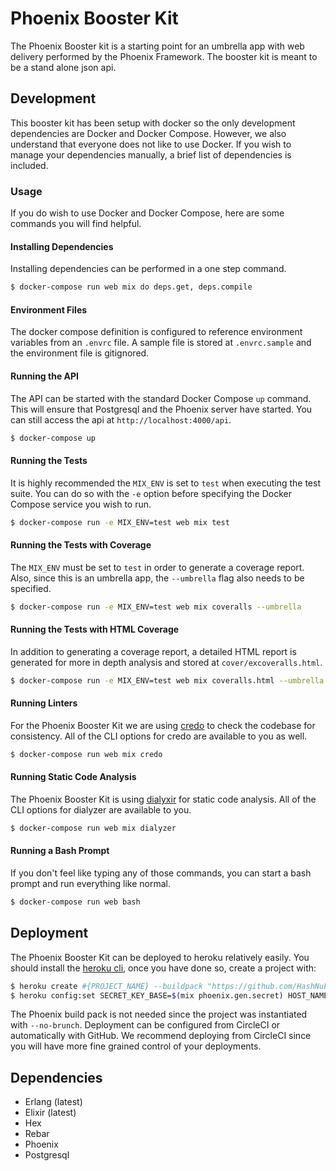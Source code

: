# Phoenix Booster Kit

The Phoenix Booster kit is a starting point for an umbrella app with web
delivery performed by the Phoenix Framework. The booster kit is meant to be a
stand alone json api.

## Development

This booster kit has been setup with docker so the only development dependencies
are Docker and Docker Compose. However, we also understand that everyone does
not like to use Docker. If you wish to manage your dependencies manually, a
brief list of dependencies is included.

### Usage

If you do wish to use Docker and Docker Compose, here are some commands you will
find helpful.

#### Installing Dependencies

Installing dependencies can be performed in a one step command.

```bash
$ docker-compose run web mix do deps.get, deps.compile
```

#### Environment Files

The docker compose definition is configured to reference environment variables
from an `.envrc` file. A sample file is stored at `.envrc.sample` and the
environment file is gitignored.

#### Running the API

The API can be started with the standard Docker Compose `up` command. This will
ensure that Postgresql and the Phoenix server have started. You can still access
the api at `http://localhost:4000/api`.

```bash
$ docker-compose up
```

#### Running the Tests

It is highly recommended the `MIX_ENV` is set to `test` when executing the test
suite. You can do so with the `-e` option before specifying the Docker Compose
service you wish to run.

```bash
$ docker-compose run -e MIX_ENV=test web mix test
```

#### Running the Tests with Coverage

The `MIX_ENV` must be set to `test` in order to generate a coverage report.
Also, since this is an umbrella app, the `--umbrella` flag also needs to be
specified.

```bash
$ docker-compose run -e MIX_ENV=test web mix coveralls --umbrella
```

#### Running the Tests with HTML Coverage

In addition to generating a coverage report, a detailed HTML report is generated
for more in depth analysis and stored at `cover/excoveralls.html`.

```bash
$ docker-compose run -e MIX_ENV=test web mix coveralls.html --umbrella
```

#### Running Linters

For the Phoenix Booster Kit we are using
[credo](https://github.com/rrrene/credo) to check the codebase for consistency.
All of the CLI options for credo are available to you as well.

```bash
$ docker-compose run web mix credo
```

#### Running Static Code Analysis

The Phoenix Booster Kit is using
[dialyxir](https://github.com/jeremyjh/dialyxir) for static code analysis. All
of the CLI options for dialyzer are available to you.

```bash
$ docker-compose run web mix dialyzer
```

#### Running a Bash Prompt

If you don't feel like typing any of those commands, you can start a bash prompt
and run everything like normal.

```bash
$ docker-compose run web bash
```

## Deployment

The Phoenix Booster Kit can be deployed to heroku relatively easily. You should
install the [heroku cli](https://devcenter.heroku.com/articles/heroku-cli), once
you have done so, create a project with:

```bash
$ heroku create #{PROJECT_NAME} --buildpack "https://github.com/HashNuke/heroku-buildpack-elixir.git"
$ heroku config:set SECRET_KEY_BASE=$(mix phoenix.gen.secret) HOST_NAME=#{PROJECT_NAME} MIX_ENV=prod
```

The Phoenix build pack is not needed since the project was instantiated with
`--no-brunch`. Deployment can be configured from CircleCI or automatically with
GitHub. We recommend deploying from CircleCI since you will have more fine
grained control of your deployments.

## Dependencies

- Erlang (latest)
- Elixir (latest)
- Hex
- Rebar
- Phoenix
- Postgresql
